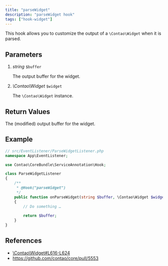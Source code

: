 ```yaml
---
title: "parseWidget"
description: "parseWidget hook"
tags: ["hook-widget"]
---
```



This hook allows you to customize the output of a `\Contao\Widget` when it is
parsed.


## Parameters

1. *string* `$buffer`

    The output buffer for the widget.

2. *\Contao\Widget* `$widget`

    The `\Contao\Widget` instance.


## Return Values

The (modified) output buffer for the widget.


## Example

```php
// src/EventListener/ParseWidgetListener.php
namespace App\EventListener;

use Contao\CoreBundle\ServiceAnnotation\Hook;

class ParseWidgetListener
{
    /**
     * @Hook("parseWidget")
     */
    public function onParseWidget(string $buffer, \Contao\Widget $widget): string
    {
        // Do something …
        
        return $buffer;
    }
}
```


## References

* [\Contao\Widget#L616-L624](https://github.com/contao/contao/blob/4.7.6/core-bundle/src/Resources/contao/library/Contao/Widget.php#L616-L624)
* https://github.com/contao/core/pull/5553
